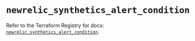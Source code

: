 # `newrelic_synthetics_alert_condition`

Refer to the Terraform Registry for docs: [`newrelic_synthetics_alert_condition`](https://registry.terraform.io/providers/newrelic/newrelic/3.69.1/docs/resources/synthetics_alert_condition).
